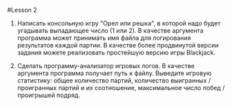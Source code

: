 #Lesson 2

1) Написать консольную игру "Орел или решка", в которой надо будет
угадывать выпадающее число (1 или 2). В качестве аргумента
программа может принимать имя файла для логирования
результатов каждой партии. В качестве более продвинутой версии
задания можете реализовать простейшую версию игры Blackjack.

2) Сделать программу-анализатор игровых логов. В качестве
аргумента программа получает путь к файлу. Выведите игровую
статистику: общее количество партий, количество выигранных /
проигранных партий и их соотношение, максимальное число побед /
проигрышей подряд.

